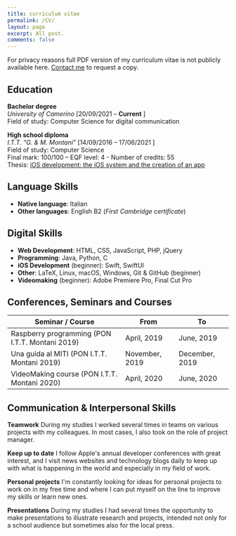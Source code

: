 ```yaml
---
title: curriculum vitae
permalink: /CV/
layout: page
excerpt: All post.
comments: false
---
```


For privacy reasons full PDF version of my curriculum vitae is not publicly available here. [Contact me]({{site.url}}) to request a copy.

## Education

**Bachelor degree**<br>
*University of Camerino* [20/09/2021 – **Current** ]<br>
Field of study: Computer Science for digital communication<br>

**High school diploma**<br>
*I.T.T. “G. & M. Montani”*  [14/09/2016 – 17/06/2021 ]<br>
Field of study: Computer Science<br>
Final mark: 100/100 – EQF level: 4 - Number of credits: 55<br>
Thesis: [iOS development: the iOS system and the creation of an app](https://drive.google.com/file/d/197nPT6MwFeuIL1SBIBO4gKgBvfjlFrwj/view?usp=sharing)



## Language Skills

- **Native language**: Italian
- **Other languages**: English B2 (*First Cambridge certificate*)

## Digital Skills
- **Web Development**: HTML, CSS, JavaScript, PHP, jQuery
- **Programming**: Java, Python, C
- **iOS Development** (beginner): Swift, SwiftUI
- **Other**: LaTeX, Linux, macOS, Windows, Git & GitHub (beginner)
- **Videomaking** (beginner): Adobe Premiere Pro, Final Cut Pro


## Conferences, Seminars and Courses

| **Seminar / Course**                            | **From**       | **To**         |
|-------------------------------------------------|----------------|----------------|
| Raspberry programming (PON I.T.T. Montani 2019) | April, 2019    | June, 2019     |
| Una guida al MITI (PON I.T.T. Montani 2019)     | November, 2019 | December, 2019 |
| VideoMaking course (PON I.T.T. Montani 2020)    | April, 2020    | June, 2020     |

## Communication & Interpersonal Skills
**Teamwork** During my studies I worked several times in teams on various projects with my colleagues. In most cases, I also took on the role of project manager.

**Keep up to date** I follow Apple's annual developer conferences with great interest, and I visit news websites and technology blogs daily to keep up with what is happening in the world and especially in my field of work.

**Personal projects** I'm constantly looking for ideas for personal projects to work on in my free time and where I can put myself on the line to improve my skills or learn new ones.

**Presentations** During my studies I had several times the opportunity to make presentations to illustrate research and projects, intended not only for a school audience but sometimes also for the local press.